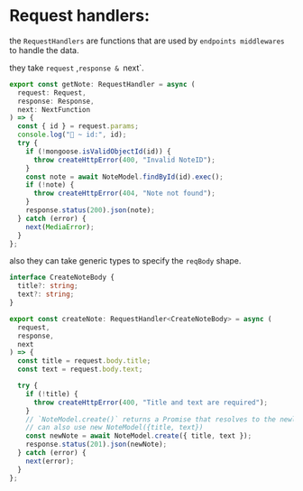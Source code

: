 # Request handlers:

the `RequestHandlers` are functions that are used by `endpoints middlewares` to handle the data.

they take `request` ,`response & `next`.

```typescript
export const getNote: RequestHandler = async (
  request: Request,
  response: Response,
  next: NextFunction
) => {
  const { id } = request.params;
  console.log("🚀 ~ id:", id);
  try {
    if (!mongoose.isValidObjectId(id)) {
      throw createHttpError(400, "Invalid NoteID");
    }
    const note = await NoteModel.findById(id).exec();
    if (!note) {
      throw createHttpError(404, "Note not found");
    }
    response.status(200).json(note);
  } catch (error) {
    next(MediaError);
  }
};
```

also they can take generic types to specify the `reqBody` shape.

```typescript
interface CreateNoteBody {
  title?: string;
  text?: string;
}

export const createNote: RequestHandler<CreateNoteBody> = async (
  request,
  response,
  next
) => {
  const title = request.body.title;
  const text = request.body.text;

  try {
    if (!title) {
      throw createHttpError(400, "Title and text are required");
    }
    // `NoteModel.create()` returns a Promise that resolves to the newly created document.
    // can also use new NoteModel({title, text})
    const newNote = await NoteModel.create({ title, text });
    response.status(201).json(newNote);
  } catch (error) {
    next(error);
  }
};
```
